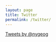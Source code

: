 ```yaml
---
layout: page
title: Twitter
permalink: /twitter/
---
```


<a class="twitter-timeline" href="https://twitter.com/nygeog" data-widget-id="494525933366173696">Tweets by @nygeog</a>
<script>!function(d,s,id){var js,fjs=d.getElementsByTagName(s)[0],p=/^http:/.test(d.location)?'http':'https';if(!d.getElementById(id)){js=d.createElement(s);js.id=id;js.src=p+"://platform.twitter.com/widgets.js";fjs.parentNode.insertBefore(js,fjs);}}(document,"script","twitter-wjs");</script>